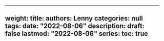 
---
weight: 
title: 
authors: Lenny
categories: null
tags: 
date: "2022-08-06"
description: 
draft: false
lastmod: "2022-08-06"
series:
toc: true
---




